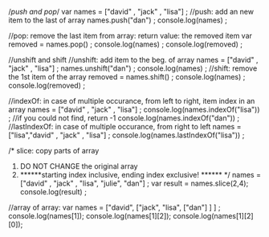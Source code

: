 /*push and pop*/
var names = ["david" , "jack" , "lisa"] ; 
//push: add an new item to the last of array
names.push("dan") ; 
console.log(names) ; 

//pop: remove the last item from array: return value: the removed item
var removed = names.pop() ; 
console.log(names) ; 
console.log(removed) ; 

//unshift and shift 
//unshift: add item to the beg. of array
names = ["david" , "jack" , "lisa"] ; 
names.unshift("dan") ; 
console.log(names) ; 
//shift: remove the 1st item of the array
removed = names.shift() ; 
console.log(names) ; 
console.log(removed) ; 

//indexOf: in case of multiple occurance, from left to right, item index in an array
names = ["david" , "jack" , "lisa"] ; 
console.log(names.indexOf("lisa")) ; 
//if you  could not find, return -1 
console.log(names.indexOf("dan")) ; 
//lastIndexOf: in case of multiple occurance, from right to left 
names = ["lisa","david" , "jack" , "lisa"] ;
console.log(names.lastIndexOf("lisa")) ; 


/*
slice: copy parts of array
1) DO NOT CHANGE the original array
2) ******starting index inclusive, ending index exclusive! ******
*/
names = ["david" , "jack" , "lisa", "julie", "dan"] ;
var result = names.slice(2,4); 
console.log(result) ; 

//array of array:
var names = ["david", ["jack", "lisa", ["dan"] ] ] ; 
console.log(names[1]); 
console.log(names[1][2]); 
console.log(names[1][2][0]); 

